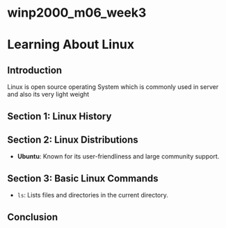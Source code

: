 # winp2000_m06_week3
# Learning About Linux

## Introduction
Linux is open source operating System which is commonly used in server and also its very light weight 

## Section 1: Linux History


## Section 2: Linux Distributions
- **Ubuntu**: Known for its user-friendliness and large community support.

## Section 3: Basic Linux Commands
- `ls`: Lists files and directories in the current directory.

## Conclusion
